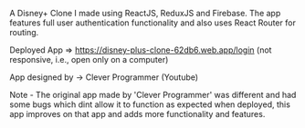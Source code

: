 A Disney+ Clone I made using ReactJS, ReduxJS and Firebase.
The app features full user authentication functionality and also uses React Router for routing.

Deployed App => https://disney-plus-clone-62db6.web.app/login (not responsive, i.e., open only on a computer)

App designed by -> Clever Programmer (Youtube)

Note - The original app made by 'Clever Programmer' was different and had some bugs which dint allow it to function as expected when deployed, this app improves on that app and adds more functionality and features.
